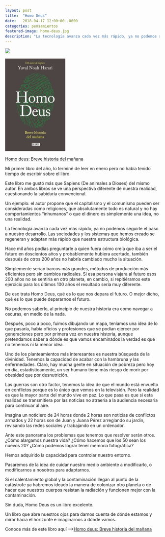 ```yaml
---
layout: post
title:  "Homo Deus"
date:   2018-04-17 12:00:00 -0600
categories: pensamientos
featured-image: homo-deus.jpg
description: "La tecnología avanza cada vez más rápido, ya no podemos seguirle el paso a nuestro desarrollo. Las sociedades y los sistemas que hemos creado se regeneran y adaptan más rápido que nuestra estructura biológica."
---
```


![]({{site.featured-image-dir|append:page.featured-image}})


<a href="hhttps://amzn.to/2GFdoqe"><img src="/assets/images/libro-homo-deus.jpg"></a>

<p><a target="_blank" href="https://www.amazon.com.mx/gp/product/6073149891/ref=as_li_tl?ie=UTF8&amp;camp=1789&amp;creative=9325&amp;creativeASIN=6073149891&amp;linkCode=as2&amp;tag=ajmnzf-20&amp;linkId=9eafe5f711bcbc1437a3964514cf102b">Homo deus: Breve historia del mañana</a></p>

Mi primer libro del año, lo terminé de leer en enero pero no había tenido tiempo de escribir sobre el libro.

Este libro me gustó más que Sapiens (De animales a Dioses) del mismo autor. En ambos libros se ve una perspectiva diferente de nuestra realidad, cuestionando la sabiduría convencional.

Un ejemplo: el autor propone que el capitalismo y el comunismo pueden ser consideradas como religiones, que absolutamente todo es natural y no hay comportamientos “inhumanos” o que el dinero es simplemente una idea, no una realidad.

La tecnología avanza cada vez más rápido, ya no podemos seguirle el paso a nuestro desarrollo. Las sociedades y los sistemas que hemos creado se regeneran y adaptan más rápido que nuestra estructura biológica.

Hace mil años podías preguntarle a quien fuera cómo creía que iba a ser el futuro en doscientos años y probablemente hubiera acertado, también después de otros 200 años no habría cambiado mucho la situación.

Simplemente serían barcos más grandes, métodos de producción más eficientes pero sin cambios radicales. Si esa persona viajara al futuro esos 200 años no se sentiría en otro planeta, en cambio, si repitiéramos este ejercicio para los últimos 100 años el resultado sería muy diferente.

De eso trata Homo Deus, qué es lo que nos depara el futuro. O mejor dicho, qué es lo que puede depararnos el futuro.

No podemos saberlo, al principio de nuestra historia era como navegar a oscuras, en medio de la nada. 

Después, poco a poco, fuimos dibujando un mapa, teníamos una idea de lo que pasaría, había oficios y profesiones que se podían ejercer por generaciones pero por primera vez en nuestra historia, aunque pretendamos saber a dónde es que vamos encaminados la verdad es que no tenemos ni la menor idea.

Uno de los planteamientos más interesantes es nuestra búsqueda de la divinidad. Tenemos la capacidad de acabar con la hambruna y las enfermedades. Claro, hay mucha gente en situación de pobreza pero hoy en día, estadísticamente, un ser humano tiene más riesgo de morir por obesidad que por desnutrición.

Las guerras son otro factor, tenemos la idea de que el mundo está envuelto en conflictos porque es lo único que vemos en la televisión. Pero la realidad es que la mayor parte del mundo vive en paz. Lo que pasa es que si esta realidad se transmitiera por las noticias no atraería a la audiencia necesaria para continuar al aire.

Imagina un noticiero de 24 horas donde 2 horas son noticias de conflictos armados y 22 horas son de Juan y Juana Pérez arreglando su jardín, revisando las redes sociales y trabajando en un ordenador.

Ante este panorama los problemas que tenemos que resolver serán otros. ¿Cómo alargamos nuestra vida? ¿Cómo hacemos que los 50 sean los nuevos 20? ¿Cómo podemos lograr tener memoria fotográfica?

Hemos adquirido la capacidad para controlar nuestro entorno.

Pasaremos de la idea de cuidar nuestro medio ambiente a modificarlo, o modificarnos a nosotros para adaptarnos.

Si el calentamiento global y la contaminación llegan al punto de la catástrofe ya habremos ideado la manera de colonizar otro planeta o de hacer que nuestros cuerpos resistan la radiación y funcionen mejor con la contaminación.

Sin duda, Homo Deus es un libro excelente.

Un libro que abre nuestros ojos para darnos cuenta de dónde estamos y mirar hacia el horizonte e imaginarnos a dónde vamos.

<p>Conoce más de este libro aquí —&gt;<a target="_blank" href="https://www.amazon.com.mx/gp/product/6073149891/ref=as_li_tl?ie=UTF8&amp;camp=1789&amp;creative=9325&amp;creativeASIN=6073149891&amp;linkCode=as2&amp;tag=ajmnzf-20&amp;linkId=9eafe5f711bcbc1437a3964514cf102b">Homo deus: Breve historia del mañana</a></p>